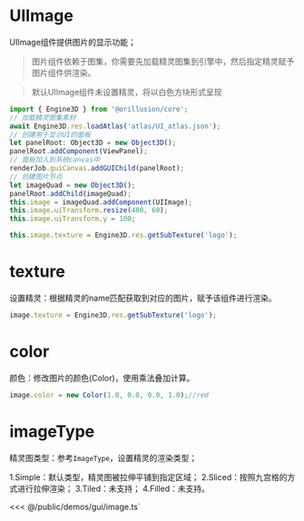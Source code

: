 # UIImage

UIImage组件提供图片的显示功能；

> 图片组件依赖于图集，你需要先加载精灵图集到引擎中，然后指定精灵赋予图片组件供渲染。

> 默认UIImage组件未设置精灵，将以白色方块形式呈现

```ts
import { Engine3D } from '@orillusion/core';
// 加载精灵图集素材
await Engine3D.res.loadAtlas('atlas/UI_atlas.json');
// 创建用于显示UI的面板
let panelRoot: Object3D = new Object3D();
panelRoot.addComponent(ViewPanel);
// 面板加入到系统canvas中
renderJob.guiCanvas.addGUIChild(panelRoot);
// 创建图片节点
let imageQuad = new Object3D();
panelRoot.addChild(imageQuad);
this.image = imageQuad.addComponent(UIImage);
this.image.uiTransform.resize(400, 60);
this.image.uiTransform.y = 100;

this.image.texture = Engine3D.res.getSubTexture('logo');
```

# texture

设置精灵：根据精灵的name匹配获取到对应的图片，赋予该组件进行渲染。

```ts
image.texture = Engine3D.res.getSubTexture('logo');
```

# color

颜色：修改图片的颜色(Color)，使用乘法叠加计算。

```ts
image.color = new Color(1.0, 0.0, 0.0, 1.0);//red
```

# imageType

精灵图类型：参考`ImageType`，设置精灵的渲染类型；

1.Simple：默认类型，精灵图被拉伸平铺到指定区域；
2.Sliced：按照九宫格的方式进行拉伸渲染；
3.Tiled：未支持；
4.Filled：未支持。

<Demo :height="500" src="/demos/gui/image.ts"></Demo>

<<< @/public/demos/gui/image.ts`